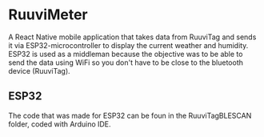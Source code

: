# RuuviMeter
A React Native mobile application that takes data from RuuviTag and sends it via ESP32-microcontroller to display the current weather and humidity.
ESP32 is used as a middleman because the objective was to be able to send the data using WiFi so you don't have to be close to the bluetooth device (RuuviTag).

## ESP32
The code that was made for ESP32 can be foun in the RuuviTagBLESCAN folder, coded with Arduino IDE.

